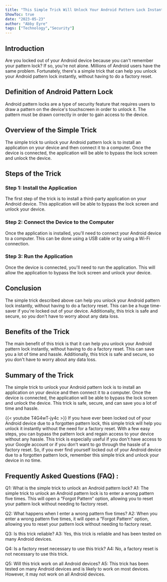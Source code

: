 ```yaml
---
title: "This Simple Trick Will Unlock Your Android Pattern Lock Instantly - No Factory Reset Needed!"
ShowToc: true 
date: "2023-05-23"
author: "Abby Eyre" 
tags: ["Technology","Security"]
---
```

## Introduction 
Are you locked out of your Android device because you can't remember your pattern lock? If so, you're not alone. Millions of Android users have the same problem. Fortunately, there's a simple trick that can help you unlock your Android pattern lock instantly, without having to do a factory reset. 

## Definition of Android Pattern Lock
Android pattern locks are a type of security feature that requires users to draw a pattern on the device's touchscreen in order to unlock it. The pattern must be drawn correctly in order to gain access to the device.

## Overview of the Simple Trick
The simple trick to unlock your Android pattern lock is to install an application on your device and then connect it to a computer. Once the device is connected, the application will be able to bypass the lock screen and unlock the device.

## Steps of the Trick

### Step 1: Install the Application
The first step of the trick is to install a third-party application on your Android device. This application will be able to bypass the lock screen and unlock your device.

### Step 2: Connect the Device to the Computer
Once the application is installed, you'll need to connect your Android device to a computer. This can be done using a USB cable or by using a Wi-Fi connection.

### Step 3: Run the Application
Once the device is connected, you'll need to run the application. This will allow the application to bypass the lock screen and unlock your device.

## Conclusion
The simple trick described above can help you unlock your Android pattern lock instantly, without having to do a factory reset. This can be a huge time-saver if you're locked out of your device. Additionally, this trick is safe and secure, so you don't have to worry about any data loss. 

## Benefits of the Trick
The main benefit of this trick is that it can help you unlock your Android pattern lock instantly, without having to do a factory reset. This can save you a lot of time and hassle. Additionally, this trick is safe and secure, so you don't have to worry about any data loss.

## Summary of the Trick
The simple trick to unlock your Android pattern lock is to install an application on your device and then connect it to a computer. Once the device is connected, the application will be able to bypass the lock screen and unlock the device. This trick is safe, secure, and can save you a lot of time and hassle.

{{< youtube T4G4wT-jy4c >}} 
If you have ever been locked out of your Android device due to a forgotten pattern lock, this simple trick will help you unlock it instantly without the need for a factory reset. With a few easy steps, you can bypass the pattern lock and regain access to your device without any hassle. This trick is especially useful if you don't have access to your Google account or if you don't want to go through the hassle of a factory reset. So, if you ever find yourself locked out of your Android device due to a forgotten pattern lock, remember this simple trick and unlock your device in no time.

## Frequently Asked Questions (FAQ) :
Q1: What is the simple trick to unlock an Android pattern lock?
A1: The simple trick to unlock an Android pattern lock is to enter a wrong pattern five times. This will open a “Forgot Pattern” option, allowing you to reset your pattern lock without needing to factory reset.

Q2: What happens when I enter a wrong pattern five times?
A2: When you enter a wrong pattern five times, it will open a “Forgot Pattern” option, allowing you to reset your pattern lock without needing to factory reset.

Q3: Is this trick reliable?
A3: Yes, this trick is reliable and has been tested on many Android devices.

Q4: Is a factory reset necessary to use this trick?
A4: No, a factory reset is not necessary to use this trick.

Q5: Will this trick work on all Android devices?
A5: This trick has been tested on many Android devices and is likely to work on most devices. However, it may not work on all Android devices.


